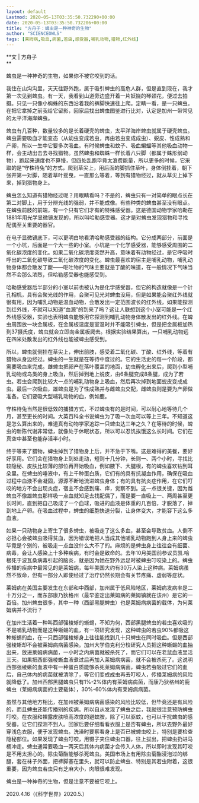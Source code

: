 ```yaml
---
layout: default
Lastmod: 2020-05-13T03:35:50.732290+00:00
date: 2020-05-13T03:35:50.732206+00:00
title: "方舟子：蜱虫是一种神奇的生物"
author: "SCIENCEOWLS"
tags: [莱姆病,吸血,病菌,若虫,感受器,哺乳动物,猎物,红外线]
---
```


**文 | 方舟子  
**

蜱虫是一种神奇的生物，如果你不被它咬到的话。

我住在山沟沟里，天天往野外跑，属于吸引蜱虫的高危人群，但是直到现在，我才第一次见到蜱虫。有一天，我看到山道旁边盛开着一片妖娆的琴颈花，便过去拍摄。只见一只像小蜘蛛的东西沿着我的裤脚快速往上爬。定睛一看，是一只蜱虫。在把它拿掉之前我给它留影，回家后找出蜱虫图鉴进行比对，认定是加州一带常见的太平洋海岸蜱虫。

蜱虫有几百种，数量较多的是长着硬壳的蜱虫，太平洋海岸蜱虫就属于硬壳蜱虫。蜱虫需要吸血才能变态（从幼虫变成若虫，再由若虫变成成虫）、蜕皮、性成熟和产卵，所以一生中它要多次吸血。有时候蜱虫和蚊子、吸血蝙蝠等其他吸血动物一样，会主动出击去寻找猎物。虽然蜱虫和蜘蛛一样长着八只脚（都属于蛛形纲动物），跑起来速度也不算慢，但四处乱跑毕竟太浪费能量，所以更多的时候，它采取的是“守株待兔”的方式，爬到草尖上，用后面的脚抓住草叶，身体倒挂着，朝下张开第一对脚，随着草叶摇曳，一直那么等着，等到有猎物经过，就从草尖上掉下来，掉到猎物身上。

蜱虫怎么知道有猎物经过呢？用眼睛看吗？不是的，蜱虫只有一对简单的眼点长在第二对脚上，用于分辨光线的强弱，并不能成像。有些种类的蜱虫甚至没有眼点。在蜱虫前肢的前端，有一个只有它们才有的特殊感受器。这是德国动物学家哈勒在1881年用光学显微镜发现的，所以叫哈勒感受器。这才是对蜱虫发现猎物和寻找配偶至关重要的器官。

在电子显微镜底下，可以更明白地看清哈勒感受器的结构。它分成两部分，前面是一个小坑，后面是一个大一些的小室。小坑是一个化学感受器，能够感受周围的二氧化碳浓度的变化。如果二氧化碳浓度突然升高，意味着有动物经过，是它呼吸时呼出的二氧化碳导致二氧化碳浓度的变化。蜱虫最喜欢的宿主是哺乳动物，哺乳动物身体都会散发丁酸——呕吐物的气味主要就是丁酸的味道，在一般情况下气味当然不会那么浓烈，但哈勒感受器也能感受到。

哈勒感受器后半部分的小室以前也被认为是化学感受器，但它的构造就像是一个针孔相机，具有会聚光线的作用，会聚可见光对蜱虫没用，但是如果能会聚红外线就很有用，因为哺乳动物是温血动物，会散发出一定范围波长的红外线，如果能探测到红外线，不就可以知道“血源”的到来了吗？这让人联想到这个小室可能是一个红外线感受器，实验也表明蜱虫能够用它探测到哺乳动物身体散发出的红外线。在蜱虫周围放一块金属板，在金属板温度是室温时并不能吸引蜱虫，但是把金属板加热到37摄氏度，蜱虫就会立即向金属板爬去。根据实验结果算出，一只哺乳动物远在四米处散发出的红外线也能被蜱虫感受到。

所以，蜱虫就倒挂在草尖上，伸出前肢，感受着二氧化碳、丁酸、红外线，等着有猎物从身边经过。蜱虫的一生就是在等待中度过的。它的生活史的每一个阶段，都需要吸血来完成。雌蜱虫把卵产在落叶覆盖的地面，幼虫孵化出来后，爬到小型哺乳动物或鸟类的身上吸血，然后掉到地上蜕皮，由6条腿变成8条腿，成为了若虫。若虫会爬到比较大一点的哺乳动物身上吸血，然后再次掉到地面蜕皮变成成虫。最后一次吸血，雄蜱虫是为了性成熟并与雌蜱虫交配，雌蜱虫则是要为产卵做准备。它们要吸大型哺乳动物的血，例如鹿。

守株待兔当然是很低效的捕猎方式，不过蜱虫有的是时间，可以耐心地等待几个月，甚至更长的时间。大英百科全书说蜱虫为了吸一次血可以等上三年。不知道这是怎么算出来的，难道真有动物学家追踪一只蜱虫达三年之久？在等待的时候，蜱虫的新陈代谢非常低，就像处于休眠状态，所以可以忍饥挨饿这么长时间。它们在真空中甚至也能存活半小时。

终于等来了猎物，蜱虫掉到了猎物身上后，并不急于下嘴。这是难得的美餐，要好好享用。它们会在猎物身上到处走动，短则十几分钟，长则一、两个小时，寻找比较隐秘、皮肤比较薄的部位再开始吸血，例如腋下、大腿根，有的蜱虫喜欢钻到耳朵里。在蜱虫的唾液中，有上千种蛋白质，它们有的具有抗凝血作用，确保在吸血过程中血液不会凝固，源源不断地流进蜱虫身体；有的具有抗炎症作用，在它们叮咬的地方不会出现炎症，宿主不会感到痛、痒，觉察不到。这一点很关键，因为雌蜱虫不像雄蜱虫那样吸一点血就知足去找配偶了，而是要一直吸上一、两周甚至更长时间，直到把自己吸成了一个血球，吸进的血液是体重的几百倍，才脱落了，掉到地上产卵。在吸血过程中，蜱虫的细胞快速分裂，让身体变大，才能容下这么多血液。

如果一只动物身上寄生了很多蜱虫，被吸走了这么多血，甚至会导致贫血。人倒不必担心会被蜱虫吸得贫血，因为错误地把人当成其他哺乳动物跑到人身上来的蜱虫毕竟是个别的，被吸走一点血没什么大不了的。麻烦的是蜱虫身上往往会有细菌、病毒，会让人感染上十多种疾病，有时会是致命的。去年10月美国前参议员凯.哈根死于波瓦桑病毒引起的脑炎，就是因为她在野外远足时被蜱虫叮咬染上的。蜱虫传播的疾病中最常见的是莱姆病，每年美国大约有30万人染上这种病。莱姆病虽然不致命，但有一部分人即使经过了治疗仍然长期会有关节疼痛、虚弱等症状。

莱姆病在美国主要发生在东部和中西部，加州属于低风险地区，莱姆病发病率是二十万分之一，而东部康乃狄格州（最早鉴定出莱姆病的莱姆镇就在该州）是它的一百倍。加州蜱虫很多，其中一种（西部黑腿蜱虫）也是莱姆病病菌的载体，为何莱姆病并不流行？

在加州生活着一种叫西部强棱蜥的蜥蜴，不知为何，西部黑腿蜱虫的若虫喜欢吸的不是哺乳动物而是这种蜥蜴的血，有一项研究发现，这种蜱虫的若虫90%都吸这种蜥蜴的血，在一只西部强棱蜥身上往往能找到几十只蜱虫在同时吸血。但是西部强棱蜥却不会被莱姆病病菌感染。加州大学伯克利分校研究人员把这种蜥蜴的血抽出来，放进莱姆病病菌，一小时之内病菌就被杀死了，而它们可以在老鼠血液里活三天。如果把西部强棱蜥血液煮过后再加入莱姆病病菌，就不会被杀死了。这说明西部强棱蜥的血液中有一种蛋白质能够杀死莱姆病病菌，蜱虫若虫吸过它们的血后，自己体内的病菌就被清除了，等它们变成成虫再去叮咬人，传播莱姆病的风险就降低了。加州西部黑腿蜱虫只有1%-2%体内有莱姆病病菌，而康乃狄格州的鹿蜱虫（莱姆病病菌的主要载体），30%-60%体内有莱姆病病菌。

虽然与其他地方相比，在加州被莱姆病病菌感染的风险比较低，但毕竟还是有风险的，而且蜱虫还能传播别的疾病。所以自从发现了蜱虫之后，我就很注意预防蜱虫叮咬。在衣服和裸露皮肤喷高浓度的避蚊胺，除了可以驱蚊，也可以干扰蜱虫的感受器，让它们探测不到人。回家后要仔细看看衣服上是否有蜱虫，所以去野外最好穿浅色衣服，便于发现蜱虫。洗澡时要察看身上是否已被蜱虫咬上，特别是要检查隐秘部位。如果发现了蜱虫叮咬，用镊子夹住蜱虫口器，往上拔出，把蜱虫扔进马桶冲走。蜱虫通常要吸血一两天后其体内病菌才会传入人体，所以即时发现其叮咬是不用太担心的。除虫菊酯能够杀死蜱虫。美国市场上有用除虫菊酯浸泡过的绑腿，套在袜子外面，把裤脚塞在里头，就可以防止蜱虫、特别是其若虫附着，这很重要，因为蜱虫若虫只有芝麻大小，肉眼很难发现。

蜱虫是一种神奇的生物，但是注意不要被它咬上。

2020.4.16（《科学世界》2020.5.）

